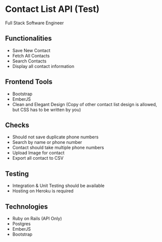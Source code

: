 # Contact List API (Test)
Full Stack Software Engineer

## Functionalities 
- Save New Contact
- Fetch All Contacts
- Search Contacts
- Display all contact information

## Frontend Tools
- Bootstrap
- EmberJS
- Clean and Elegant Design (Copy of other contact list design is allowed, but CSS has to be written by you)

## Checks
- Should not save duplicate phone numbers
- Search by name or phone number
- Contact should take multiple phone numbers
- Upload Image for contact
- Export all contact to CSV

## Testing
- Integration & Unit Testing should be available
- Hosting on Heroku is required

## Technologies
- Ruby on Rails (API Only)
- Postgres
- EmberJS
- Bootstrap



